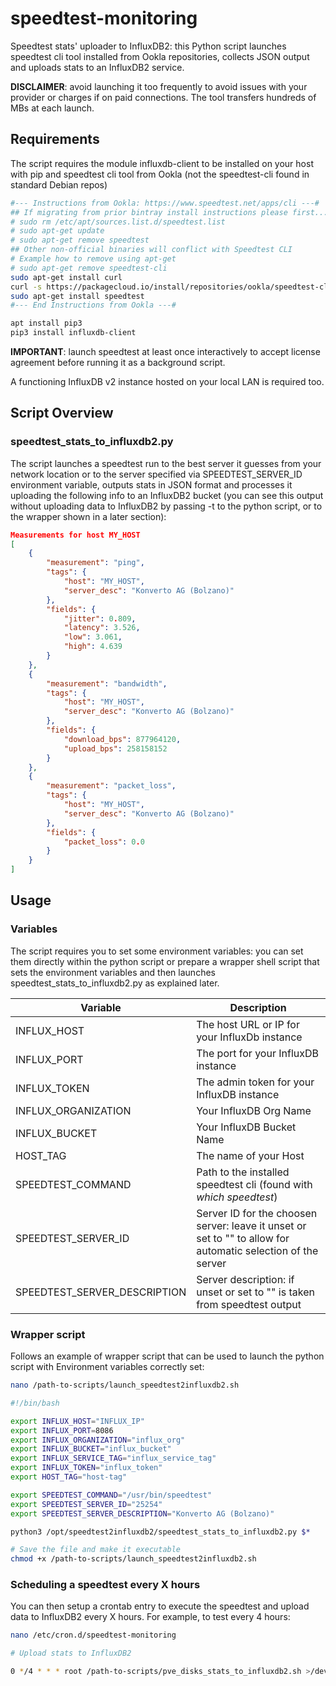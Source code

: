 # speedtest-monitoring
Speedtest stats' uploader to InfluxDB2: this Python script launches speedtest cli tool installed from Ookla repositories, collects JSON output and uploads stats to an InfluxDB2 service.

**DISCLAIMER**: avoid launching it too frequently to avoid issues with your provider or charges if on paid connections. The tool transfers hundreds of MBs at each launch.

## Requirements

The script requires the module influxdb-client to be installed on your host with pip and speedtest cli tool from Ookla (not the speedtest-cli found in standard Debian repos)

```bash
#--- Instructions from Ookla: https://www.speedtest.net/apps/cli ---#
## If migrating from prior bintray install instructions please first...
# sudo rm /etc/apt/sources.list.d/speedtest.list
# sudo apt-get update
# sudo apt-get remove speedtest
## Other non-official binaries will conflict with Speedtest CLI
# Example how to remove using apt-get
# sudo apt-get remove speedtest-cli
sudo apt-get install curl
curl -s https://packagecloud.io/install/repositories/ookla/speedtest-cli/script.deb.sh | sudo bash
sudo apt-get install speedtest
#--- End Instructions from Ookla ---#

apt install pip3
pip3 install influxdb-client
```

**IMPORTANT**: launch speedtest at least once interactively to accept license agreement before running it as a background script.

A functioning InfluxDB v2 instance hosted on your local LAN is required too.

## Script Overview

### speedtest_stats_to_influxdb2.py 

The script launches a speedtest run to the best server it guesses from your network location or to the server specified via SPEEDTEST_SERVER_ID environment variable,
outputs stats in JSON format and processes it uploading the following info to an InfluxDB2 bucket (you can see this output without uploading data to InfluxDB2 by passing
-t to the python script, or to the wrapper shown in a later section):

```json
Measurements for host MY_HOST
[
    {
        "measurement": "ping",
        "tags": {
            "host": "MY_HOST",
            "server_desc": "Konverto AG (Bolzano)"
        },
        "fields": {
            "jitter": 0.809,
            "latency": 3.526,
            "low": 3.061,
            "high": 4.639
        }
    },
    {
        "measurement": "bandwidth",
        "tags": {
            "host": "MY_HOST",
            "server_desc": "Konverto AG (Bolzano)"
        },
        "fields": {
            "download_bps": 877964120,
            "upload_bps": 258158152
        }
    },
    {
        "measurement": "packet_loss",
        "tags": {
            "host": "MY_HOST",
            "server_desc": "Konverto AG (Bolzano)"
        },
        "fields": {
            "packet_loss": 0.0
        }
    }
]
```

## Usage

### Variables

The script requires you to set some environment variables: you can set them directly within the python script or prepare a 
wrapper shell script that sets the environment variables and then launches speedtest_stats_to_influxdb2.py as explained later.

| Variable | Description |
| ----- | ----- |
| INFLUX_HOST | The host URL or IP for your InfluxDb instance|
| INFLUX_PORT | The port for your InfluxDB instance |
| INFLUX_TOKEN | The admin token for your InfluxDB instance |
| INFLUX_ORGANIZATION | Your InfluxDB Org Name |
| INFLUX_BUCKET | Your InfluxDB Bucket Name |
| HOST_TAG | The name of your Host |
| SPEEDTEST_COMMAND | Path to the installed speedtest cli (found with *which speedtest*) |
| SPEEDTEST_SERVER_ID | Server ID for the choosen server: leave it unset or set to "" to allow for automatic selection of the server |
| SPEEDTEST_SERVER_DESCRIPTION | Server description: if unset or set to "" is taken from speedtest output |

### Wrapper script

Follows an example of wrapper script that can be used to launch the python script with Environment variables correctly set:

```bash
nano /path-to-scripts/launch_speedtest2influxdb2.sh

#!/bin/bash

export INFLUX_HOST="INFLUX_IP"
export INFLUX_PORT=8086
export INFLUX_ORGANIZATION="influx_org"
export INFLUX_BUCKET="influx_bucket"
export INFLUX_SERVICE_TAG="influx_service_tag"
export INFLUX_TOKEN="influx_token"
export HOST_TAG="host-tag"

export SPEEDTEST_COMMAND="/usr/bin/speedtest"
export SPEEDTEST_SERVER_ID="25254"
export SPEEDTEST_SERVER_DESCRIPTION="Konverto AG (Bolzano)"

python3 /opt/speedtest2influxdb2/speedtest_stats_to_influxdb2.py $*

# Save the file and make it executable
chmod +x /path-to-scripts/launch_speedtest2influxdb2.sh
```

### Scheduling a speedtest every X hours

You can then setup a crontab entry to execute the speedtest and upload data to InfluxDB2 every X hours. For example, to test every 4 hours:

```bash
nano /etc/cron.d/speedtest-monitoring

# Upload stats to InfluxDB2

0 */4 * * * root /path-to-scripts/pve_disks_stats_to_influxdb2.sh >/dev/null 2>&1
```

